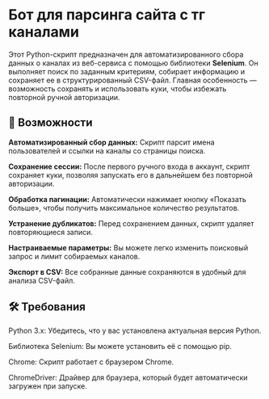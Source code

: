 # **Бот для парсинга сайта с тг каналами**
Этот Python-скрипт предназначен для автоматизированного сбора данных о каналах из веб-сервиса с помощью библиотеки **Selenium**. Он выполняет поиск по заданным критериям, собирает информацию и сохраняет ее в структурированный CSV-файл. Главная особенность — возможность сохранять и использовать куки, чтобы избежать повторной ручной авторизации.

## **🌟 Возможности**
**Автоматизированный сбор данных:** Скрипт парсит имена пользователей и ссылки на каналы со страницы поиска.

**Сохранение сессии:** После первого ручного входа в аккаунт, скрипт сохраняет куки, позволяя запускать его в дальнейшем без повторной авторизации.

**Обработка пагинации:** Автоматически нажимает кнопку «Показать больше», чтобы получить максимальное количество результатов.

**Устранение дубликатов:** Перед сохранением данных, скрипт удаляет повторяющиеся записи.

**Настраиваемые параметры:** Вы можете легко изменить поисковый запрос и лимит собираемых каналов.

**Экспорт в CSV:** Все собранные данные сохраняются в удобный для анализа CSV-файл.

## **🛠️ Требования**
Python 3.x: Убедитесь, что у вас установлена актуальная версия Python.

Библиотека Selenium: Вы можете установить её с помощью pip.

Chrome: Скрипт работает с браузером Chrome.

ChromeDriver: Драйвер для браузера, который будет автоматически загружен при запуске.
